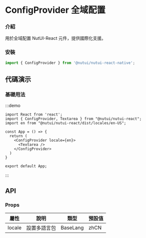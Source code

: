 # ConfigProvider 全域配置

### 介紹

用於全域配置 NutUI-React 元件，提供國際化支援。

### 安裝

``` javascript
import { ConfigProvider } from '@nutui/nutui-react-native';
```

## 代碼演示

### 基礎用法

:::demo

```tsx
import React from 'react';
import { ConfigProvider, Textarea } from "@nutui/nutui-react";
import en from "@nutui/nutui-react/dist/locales/en-US";

const App = () => {
  return (
    <ConfigProvider locale={en}>
      <Textarea />
    </ConfigProvider>
  )
}

export default App;
```

:::

## API

### Props

| 屬性 | 說明 | 類型 | 預設值           |
|--------------|----------------------------|--------|-----------------|
| locale         | 設置多語言包                     | BaseLang | zhCN                |

